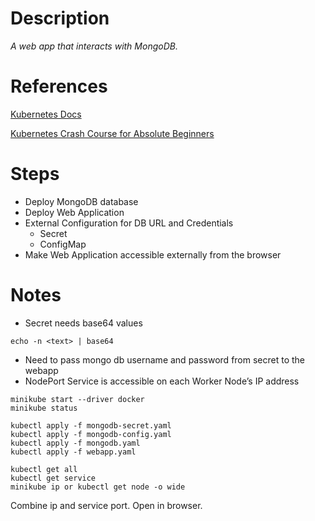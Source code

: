 # Description

_A web app that interacts with MongoDB._

# References

[Kubernetes Docs](https://kubernetes.io/docs/home/)

[Kubernetes Crash Course for Absolute Beginners](https://www.youtube.com/watch?v=s_o8dwzRlu4&t=3826s&ab_channel=TechWorldwithNana)

# Steps

- Deploy MongoDB database
- Deploy Web Application
- External Configuration for DB URL and Credentials
  - Secret
  - ConfigMap
- Make Web Application accessible externally from the browser

# Notes

- Secret needs base64 values

```
echo -n <text> | base64
```

- Need to pass mongo db username and password from secret to the webapp
- NodePort Service is accessible on each Worker Node’s IP address

```
minikube start --driver docker
minikube status

kubectl apply -f mongodb-secret.yaml
kubectl apply -f mongodb-config.yaml
kubectl apply -f mongodb.yaml
kubectl apply -f webapp.yaml

kubectl get all
kubectl get service
minikube ip or kubectl get node -o wide
```

Combine ip and service port. Open in browser.
